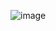 ![image](https://user-images.githubusercontent.com/39285147/179220453-c3bb879e-bda2-48e1-a406-6d9288dd98e1.png)

